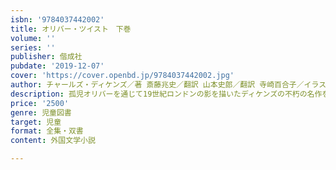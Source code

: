 ```yaml
---
isbn: '9784037442002'
title: オリバー・ツイスト　下巻
volume: ''
series: ''
publisher: 偕成社
pubdate: '2019-12-07'
cover: 'https://cover.openbd.jp/9784037442002.jpg'
author: チャールズ・ディケンズ／著 斎藤兆史／翻訳 山本史郎／翻訳 寺崎百合子／イラスト
description: 孤児オリバーを通じて19世紀ロンドンの影を描いたディケンズの不朽の名作を、新たな完訳でお届け。
price: '2500'
genre: 児童図書
target: 児童
format: 全集・双書
content: 外国文学小説

---
```

